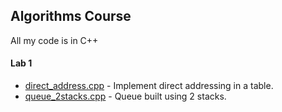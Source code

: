 ## Algorithms Course

All my code is in C++


#### Lab 1

* [direct_address.cpp](lab1/direct_address.cpp) - Implement direct addressing in a table.
* [queue_2stacks.cpp](lab1/queue_2stacks.cpp) - Queue built using 2 stacks.


